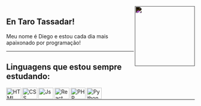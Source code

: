   <div style="display: inline_block;">
  <img align="right" width="160" style="filter: invert(100%);" src="https://media4.giphy.com/media/kFuavIYvRQZGg/giphy.gif">
  </div>
  
  ## En Taro Tassadar! <br>
  Meu nome é Diego e estou cada dia mais apaixonado por programação! <br>
  
  <hr>
  
  ## Linguagens que estou sempre estudando:
  
  <div style="display: inline_block;">
    <img align="left" alt="HTML" height="30" width="40" src="https://cdn.jsdelivr.net/gh/devicons/devicon/icons/html5/html5-plain.svg">
    <img align="left" alt="CSS" height="30" width="40" src="https://cdn.jsdelivr.net/gh/devicons/devicon/icons/css3/css3-plain.svg">
    <img align="left" alt="Js" height="30" width="40" src="https://cdn.jsdelivr.net/gh/devicons/devicon/icons/javascript/javascript-plain.svg">
    <img align="left" alt="React" height="30" width="40" src="https://cdn.jsdelivr.net/gh/devicons/devicon/icons/react/react-original.svg">
    <img align="left" alt="PHP" height="30" width="40" src="https://cdn.jsdelivr.net/gh/devicons/devicon/icons/php/php-plain.svg">
    <img align="left" alt="Python" height="30" width="40" src="https://cdn.jsdelivr.net/gh/devicons/devicon/icons/python/python-plain.svg">
  
  </div> <br>
  
  <hr>
